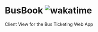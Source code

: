 # BusBook  ![wakatime](https://wakatime.com/badge/user/9657174f-2430-4dfd-aaef-2b316eb71a36/project/2b4d8c14-f356-41fe-b8bf-69bf6caa493b.svg)
Client View for the Bus Ticketing Web App